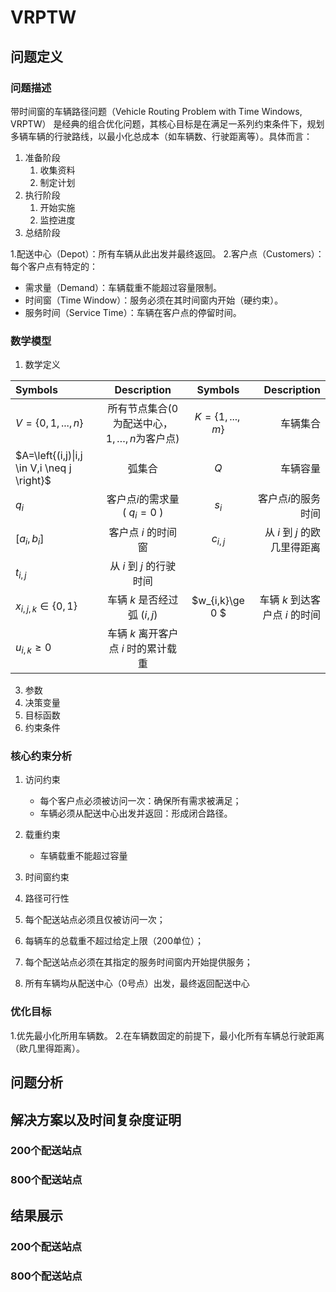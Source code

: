 # VRPTW
## 问题定义
### 问题描述
带时间窗的车辆路径问题（Vehicle Routing Problem with Time Windows, VRPTW） 是经典的组合优化问题，其核心目标是在满足一系列约束条件下，规划多辆车辆的行驶路线，以最小化总成本（如车辆数、行驶距离等）。具体而言：
1. 准备阶段
   1. 收集资料
   2. 制定计划
2. 执行阶段
   1. 开始实施
   2. 监控进度
3. 总结阶段

1.配送中心（Depot）：所有车辆从此出发并最终返回。
2.客户点（Customers）：每个客户点有特定的：
  - 需求量（Demand）：车辆载重不能超过容量限制。
  - 时间窗（Time Window）：服务必须在其时间窗内开始（硬约束）。 
  - 服务时间（Service Time）：车辆在客户点的停留时间。
### 数学模型
1. 数学定义

| Symbols      | Description | Symbols      | Description |
| :----------- | :-----------: | :-----------: | -----------: |
|  $V=\left\{0,1,...,n \right\}$     | 所有节点集合(0为配送中心，$1,…,n$为客户点)  |$K=\left\{1,...,m \right\}$|车辆集合|
|$A=\left\{(i,j)\|i,j \in V,i \neq j \right}$  | 弧集合 | $Q$ | 车辆容量 |
|$q_i$|客户点$i$的需求量( $q_i=0$ )|$s_i$ | 客户点$i$的服务时间|
|$[a_i,b_i]$|客户点 $i$ 的时间窗|$c_{i,j}$|从 $i$ 到 $j$ 的欧几里得距离|
|$t_{i,j}$|从 $i$ 到 $j$ 的行驶时间|||
|$x_{i,j,k}\in \{0,1\}$|车辆 $k$ 是否经过弧 $(i,j)$|$w_{i,k}\ge 0 $|车辆 $k$ 到达客户点 $i$ 的时间|
|$u_{i,k}\ge 0$|车辆 $k$ 离开客户点 $i$ 时的累计载重|||

3. 参数
4. 决策变量
5. 目标函数
6. 约束条件
### 核心约束分析
1. 访问约束
   - 每个客户点必须被访问一次：确保所有需求被满足；
   - 车辆必须从配送中心出发并返回：形成闭合路径。
3. 载重约束
   - 车辆载重不能超过容量
5. 时间窗约束
6. 路径可行性


1. 每个配送站点必须且仅被访问一次；
2. 每辆车的总载重不超过给定上限（200单位）；
3. 每个配送站点必须在其指定的服务时间窗内开始提供服务；
4. 所有车辆均从配送中心（0号点）出发，最终返回配送中心
### 优化目标
1.优先最小化所用车辆数。
2.在车辆数固定的前提下，最小化所有车辆总行驶距离（欧几里得距离）。

## 问题分析



## 解决方案以及时间复杂度证明
### 200个配送站点



### 800个配送站点



## 结果展示
### 200个配送站点



### 800个配送站点
